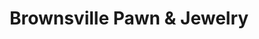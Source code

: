 ---
title: "Brownsville Pawn & Jewelry"
url: /brownsville/brownsville-pawn-und-jewelry/
shop: Leiher
---
